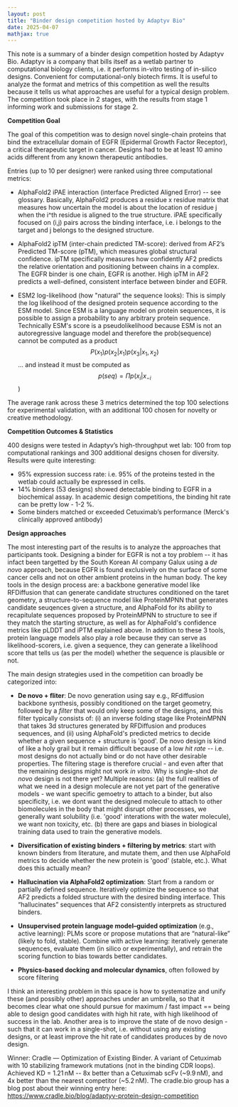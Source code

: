 ```yaml
---
layout: post
title: "Binder design competition hosted by Adaptyv Bio"
date: 2025-04-07
mathjax: true
---
```


This note is a summary of a binder design competition hosted by Adaptyv Bio. Adaptyv is a company that bills itself as a wetlab partner to computational biology clients, i.e. it performs in-vitro testing of in-silico designs. Convenient for computational-only biotech firms. It is useful to analyze the format and metrics of this competition as well the results because it tells us what approaches are useful for a typical design problem. The competition took place in 2 stages, with the results from stage 1 informing work and submissions for stage 2. 

**Competition Goal**

The goal of this competition was to design novel single-chain proteins that bind the extracellular domain of EGFR (Epidermal Growth Factor Receptor), a critical therapeutic target in cancer. Designs had to be at least 10 amino acids different from any known therapeutic antibodies.

Entries (up to 10 per designer) were ranked using three computational metrics:

- AlphaFold2 iPAE interaction (interface Predicted Aligned Error) -- see glossary. Basically, AlphaFold2 produces a residue x residue matrix that measures how uncertain the model is about the location of residue j when the i^th residue is aligned to the true structure. iPAE specifically focused on (i,j) pairs across the binding interface, i.e. i belongs to the target and j belongs to the designed structure. 

- AlphaFold2 ipTM (inter-chain predicted TM-score): derived from AF2’s Predicted TM-score (pTM), which measures global structural confidence. ipTM specifically measures how confidently AF2 predicts the relative orientation and positioning between chains in a complex. The EGFR binder is one chain, EGFR is another. High ipTM in AF2 predicts a well-defined, consistent interface between binder and EGFR.

- ESM2 log-likelihood (how "natural" the sequence looks): This is simply the log likelihood of the designed protein sequence according to the ESM model. Since ESM is a language model on protein sequences, it is possible to assign a probability to any arbitrary protein sequence. Technically ESM's score is a pseudolikelihood because ESM is not an autoregressive language model and therefore the prob(sequence) cannot be computed as a product $$P(x_{1})p(x_{2}|x_{1})p(x_{3}|x_{1}, x_{2})$$... and instead it must be computed as $$p(seq) = \Pi p(x_{i} | x_{-i}$$)

The average rank across these 3 metrics determined the top 100 selections for experimental validation, with an additional 100 chosen for novelty or creative methodology.

**Competition Outcomes & Statistics**

400 designs were tested in Adaptyv’s high-throughput wet lab: 100 from top computational rankings and 300 additional designs chosen for diversity. Results were quite interesting:

- 95% expression success rate: i.e. 95% of the proteins tested in the wetlab could actually be expressed in cells. 
- 14% binders (53 designs) showed detectable binding to EGFR in a biochemical assay. In academic design competitions, the binding hit rate can be pretty low - 1-2 %. 
- Some binders matched or exceeded Cetuximab’s performance (Merck's clinically approved antibody)


**Design approaches**

The most interesting part of the results is to analyze the approaches that participants took. Designing a binder for EGFR is not a toy problem -- it has infact been targetted by the South Korean AI company Galux using a _de novo_ approach, because EGFR is found exclusively on the surface of some cancer cells and not on other ambient proteins in the human body. The key tools in the design process are: a backbone generative model like RFDiffusion that can generate candidate structures conditioned on the taret geometry, a structure-to-sequence model like ProteinMPNN that generates candidate seuqences given a structure, and AlphaFold for its ability to recapitulate sequences proposed by ProteinMPNN to structure to see if they match the starting structure, as well as for AlphaFold's confidence metrics like pLDDT and iPTM explained above. In addition to these 3 tools, protein language models also play a role because they can serve as likelihood-scorers, i.e. given a sequence, they can generate a likelihood score that tells us (as per the model) whether the sequence is plausible or not. 

The main design strategies used in the competition can broadly be categorized into:

- **De novo + fliter**: De novo generation using say e.g., RFdiffusion backbone synthesis, possibly conditioned on the target geometry, followed by a _filter_ that would only keep some of the designs, and this filter typically consists of: (i) an inverse folding stage like ProteinMPNN that takes 3d structures generated by RFDiffusion and produces sequences, and (ii) using AlphaFold's predicted metrics to decide whether a given sequence + structure is 'good'. De novo design is kind of like a holy grail but it remain difficult because of a low _hit rate_ -- i.e. most designs do not actually bind or do not have other desirable properties. The filtering stage is therefore crucial - and even after that the remaining designs might not work _in vitro_. Why is single-shot _de novo_ design is not there yet? Multiple reasons: (a) the full realities of what we need in a design molecule are not yet part of the generative models - we want specific gemoetry to attach to a binder, but also specificity, i.e. we dont want the designed molecule to attach to other biomolecules in the body that might disrupt other processes, we generally want solubility (i.e. 'good' interations with the water molecule), we want non toxicity, etc. (b) there are gaps and biases in biological training data used to train the generative models.

- **Diversification of existing binders + filtering by metrics**: start with known binders from literature, and mutate them, and then use AlphaFold metrics to decide whether the new protein is 'good' (stable, etc.). What does this actually mean? 

- **Hallucination via AlphaFold2 optimization**: Start from a random or partially defined sequence. Iteratively optimize the sequence so that AF2 predicts a folded structure with the desired binding interface. This “hallucinates” sequences that AF2 consistently interprets as structured binders.

- **Unsupervised protein language model–guided optimization** (e.g., active learning): PLMs score or propose mutations that are “natural-like” (likely to fold, stable). Combine with active learning: iteratively generate sequences, evaluate them (in silico or experimentally), and retrain the scoring function to bias towards better candidates.

- **Physics-based docking and molecular dynamics**, often followed by score filtering

I think an interesting problem in this space is how to systematize and unify these (and possibly other) approaches under an umbrella, so that it becomes clear what one should pursue for maximum / fast impact == being able to design good candidates with high hit rate, with high likelihood of success in the lab. Another area is to improve the state of de novo design - such that it can work in a single-shot, i.e. without using any existing designs, or at least improve the hit rate of candidates produces by de novo design. 


Winner: Cradle — Optimization of Existing Binder. A variant of Cetuximab with 10 stabilizing framework mutations (not in the binding CDR loops). Achieved KD = 1.21 nM -- 8x better than a Cetuximab scFv (~9.9 nM), and 4x better than the nearest competitor (~5.2 nM). The cradle.bio group has a blog post about their winning entry here: https://www.cradle.bio/blog/adaptyv-protein-design-competition




